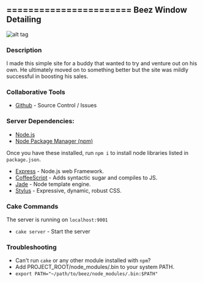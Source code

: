 =======================
Beez Window Detailing
-----------------------
![alt tag](http://i.imgur.com/9neiLJa.png)

### Description
I made this simple site for a buddy that wanted to try and venture out on his own. He ultimately moved on to something better but the site was mildly successful in boosting his sales.

### Collaborative Tools
* [Github](https://github.com/Outc4sted/beez) - Source Control / Issues

### Server Dependencies:
* [Node.js](http://nodejs.org/)
* [Node Package Manager (npm)](http://npmjs.org/)

Once you have these installed, run `npm i` to install node libraries listed in `package.json`.
* [Express](http://expressjs.com/) - Node.js web Framework.
* [CoffeeScript](http://coffeescript.org/) - Adds syntactic sugar and compiles to JS.
* [Jade](http://jade-lang.com/) - Node template engine.
* [Stylus](http://learnboost.github.com/stylus/) - Expressive, dynamic, robust CSS.

### Cake Commands
The server is running on `localhost:9001`

* `cake server` - Start the server

### Troubleshooting
* Can't run `cake` or any other module installed with `npm`?
 * Add PROJECT_ROOT/node_modules/.bin to your system PATH.
 * `export PATH="~/path/to/beez/node_modules/.bin:$PATH"`
